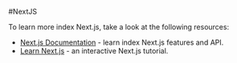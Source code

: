 #NextJS 

To learn more index Next.js, take a look at the following resources:

- [Next.js Documentation](https://nextjs.org/docs) - learn index Next.js features and API.
- [Learn Next.js](https://nextjs.org/learn) - an interactive Next.js tutorial.

